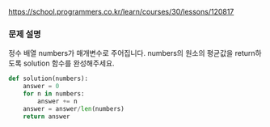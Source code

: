 https://school.programmers.co.kr/learn/courses/30/lessons/120817

### 문제 설명
정수 배열 numbers가 매개변수로 주어집니다. numbers의 원소의 평균값을 return하도록 solution 함수를 완성해주세요.

```python
def solution(numbers):
    answer = 0
    for n in numbers:
        answer += n
    answer = answer/len(numbers)
    return answer
```
